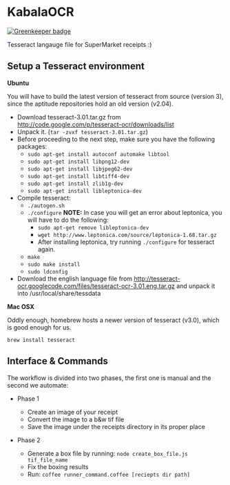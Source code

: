 KabalaOCR
==============

[![Greenkeeper badge](https://badges.greenkeeper.io/BlueHotDog/KabalaOCR.svg)](https://greenkeeper.io/)

Tesseract langauge file for SuperMarket receipts :)

Setup a Tesseract environment
-----------------------------

**Ubuntu**

You will have to build the latest version of tesseract from source (version 3), since the
aptitude repositories hold an old version (v2.04).

* Download tesseract-3.01.tar.gz from http://code.google.com/p/tesseract-ocr/downloads/list
* Unpack it. (`tar -zvxf tesseract-3.01.tar.gz`)
* Before proceeding to the next step, make sure you have the following packages:
    * `sudo apt-get install autoconf automake libtool`
    * `sudo apt-get install libpng12-dev`
    * `sudo apt-get install libjpeg62-dev`
    * `sudo apt-get install libtiff4-dev`
    * `sudo apt-get install zlib1g-dev`
    * `sudo apt-get install libleptonica-dev`
* Compile tesseract:
    * `./autogen.sh`
    * `./configure`
    **NOTE:** In case you will get an error about leptonica, you will have to do the following:
        * `sudo apt-get remove libleptonica-dev`
        * `wget http://www.leptonica.com/source/leptonica-1.68.tar.gz`
        * After installing leptonica, try running `./configure` for tesseract again.
    * `make`
    * `sudo make install`
    * `sudo ldconfig`
* Download the english language file from http://tesseract-ocr.googlecode.com/files/tesseract-ocr-3.01.eng.tar.gz and unpack it into /usr/local/share/tessdata

**Mac OSX**

Oddly enough, homebrew hosts a newer version of tesseract (v3.0), which is good enough for us.

`brew install tesseract`


Interface & Commands
------------------------
The workflow is divided into two phases, the first one is manual and the second we automate:

* Phase 1
    * Create an image of your receipt
    * Convert the image to a b&w tif file
    * Save the image under the receipts directory in its proper place

* Phase 2
    * Generate a box file by running: `node create_box_file.js tif_file_name`
    * Fix the boxing results
    * Run: `coffee runner_command.coffee [reciepts dir path]`
